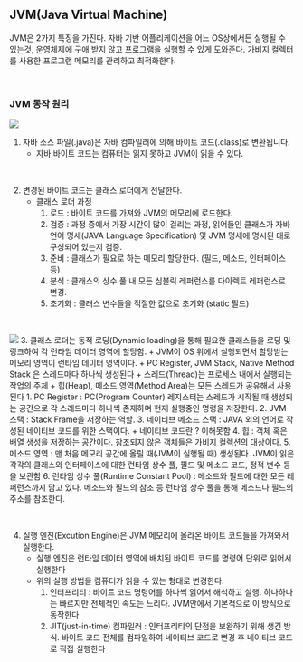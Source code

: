 ## JVM(Java Virtual Machine)

JVM은 2가지 특징을 가진다. 자바 기반 어플리케이션을 어느 OS상에서든 실행될 수 있는것, 운영체제에 구애 받지 않고 프로그램을 실행할 수 있게 도와준다. 가비지 컬렉터를 사용한 프로그램 메모리를 관리하고 최적화한다. 

<br>

### JVM 동작 원리
![](https://www.tcpschool.com/lectures/img_java_programming.png)
1. 자바 소스 파일(.java)은 자바 컴파일러에 의해 바이트 코드(.class)로 변환됩니다.
    + 자바 바이트 코드는 컴퓨터는 읽지 못하고 JVM이 읽을 수 있다. 

<br>

2. 변경된 바이트 코드는 클래스 로더에게 전달한다.
    + 클래스 로더 과정
      1. 로드 : 바이트 코드를 가져와 JVM의 메모리에 로드한다.
      2. 검증 : 과정 중에서 가장 시간이 많이 걸리는 과정, 읽어들인 클래스가 자바 언어 명세(JAVA Language Specification) 및 JVM 명세에 명시된 대로 구성되어 있는지 검증.
      3. 준비 : 클래스가 필요로 하는 메모리 할당한다. (필드, 메소드, 인터페이스 등)
      4. 분석 : 클래스의 상수 풀 내 모든 심볼릭 레퍼런스를 다이렉트 레퍼런스로 변경.
      5. 초기화 : 클래스 변수들을 적절한 값으로 초기화 (static 필드)


<br>

![](https://img1.daumcdn.net/thumb/R1280x0/?scode=mtistory2&fname=https%3A%2F%2Ft1.daumcdn.net%2Fcfile%2Ftistory%2F99B467465B73D15111)
3. 클래스 로더는 동적 로딩(Dynamic loading)을 통해 필요한 클래스들을 로딩 및 링크하여 각 런타임 데이터 영역에 할당함.
    + JVM이 OS 위에서 실행되면서 할당받는 메모리 영역이 런타임 데이터 영역이다.
    + PC Register, JVM Stack, Native Method Stack 은 스레드마다 하나씩 생성된다
    + 스레드(Thread)는 프로세스 내에서 실행되는 작업의 주체
    + 힙(Heap), 메소드 영역(Method Area)는 모든 스레드가 공유해서 사용된다
        1. PC Register : PC(Program Counter) 레지스터는 스레드가 시작될 때 생성되는 공간으로 각 스레드마다 하나씩 존재하며 현재 실행중인 명령을 저장한다.
        2. JVM 스택 : Stack Frame을 저장하는 역할.
        3. 네이티브 메소드 스택 : JAVA 외의 언어로 작성된 네이티브 코드를 위한 스택이다.
            + 네이티브 코드란 ? 이해못함
        4. 힙 : 객체 혹은 배열 생성을 저장하는 공간이다. 참조되지 않은 객체들은 가비지 컬렉션의 대상이다.
        5. 메소드 영역 : 맨 처음 메모리 공간에 올릴 때(JVM이 실행될 때) 생성된다. JVM이 읽은 각각의 클래스와 인터페이스에 대한 런타임 상수 풀, 필드 및 메소드 코드, 정적 변수 등을 보관함
        6. 런타임 상수 풀(Runtime Constant Pool) : 메소드와 필드에 대한 모든 레퍼런스까지 담고 있다. 메소드와 필드의 참조 등 런타임 상수 풀을 통해 메소드나 필드의 주소를 참조한다.


<br>

4. 실행 엔진(Excution Engine)은 JVM 메모리에 올라온 바이트 코드들을 가져와서 실행한다.
    + 실행 엔진은 런타임 데이터 영역에 배치된 바이트 코드를 명령어 단위로 읽어서 실행한다
    + 위의 실행 방법을 컴퓨터가 읽을 수 있는 형태로 변경한다.
        1. 인터프리티 : 바이트 코드 명령어를 하나씩 읽어서 해석하고 실행. 하나하나는 빠르지만 전체적인 속도는 느리다. JVM안에서 기본적으로 이 방식으로 동작한다
        2. JIT(just-in-time) 컴파일러 : 인터프리티의 단점을 보완하기 위해 생긴 방식. 바이트 코드 전체를 컴파일하여 네이티브 코드로 변경 후 네이티브 코드로 직접 실행한다
        
